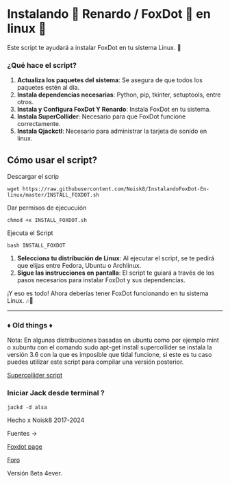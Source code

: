 # Instalando 🦊 Renardo / FoxDot 🦊 en linux 🐧
Este script te ayudará a instalar FoxDot en tu sistema Linux. 🐧

### ¿Qué hace el script?

1. **Actualiza los paquetes del sistema**: Se asegura de que todos los paquetes estén al día.
2. **Instala dependencias necesarias**: Python, pip, tkinter, setuptools, entre otros.
3. **Instala y Configura FoxDot Y Renardo**: Instala FoxDot en tu sistema.
4. **Instala SuperCollider**: Necesario para que FoxDot funcione correctamente.
5. **Instala Qjackctl**: Necesario para administrar la tarjeta de sonido en linux.

## Cómo usar el script? 

Descargar el scrip 

~~~
wget https://raw.githubusercontent.com/Noisk8/InstalandoFoxDot-En-linux/master/INSTALL_FOXDOT.sh
~~~

Dar permisos de ejecucuión 

~~~
chmod +x INSTALL_FOXDOT.sh
~~~

Ejecuta el Script 
~~~
bash INSTALL_FOXDOT
~~~


1. **Selecciona tu distribución de Linux**: Al ejecutar el script, se te pedirá que elijas entre Fedora, Ubuntu o Archlinux.
2. **Sigue las instrucciones en pantalla**: El script te guiará a través de los pasos necesarios para instalar FoxDot y sus dependencias.

¡Y eso es todo! Ahora deberías tener FoxDot funcionando en tu sistema Linux. 🎶🦊

***

### ♦️ Old things ♦️ 

Nota: En algunas distribuciones basadas en ubuntu como por ejemplo mint o xubuntu con el comando sudo apt-get install supercollider 
se instala la versión 3.6 con la que es imposible que tidal funcione, si este es tu caso puedes utilizar este script para compilar una versión posterior.

[Supercollider script](https://noiskate.hotglue.me/?Sc/)


 ### Iniciar  Jack desde terminal ?
 
~~~
jackd -d alsa 
~~~

Hecho x Noisk8 2017-2024

Fuentes → 

[Foxdot page](http://foxdot.org/installation/)

[Foro](https://github.com/supercollider/supercollider/wiki/Installing-SuperCollider-from-source-on-Ubuntu)
  


Versión ßeta 4ever.
